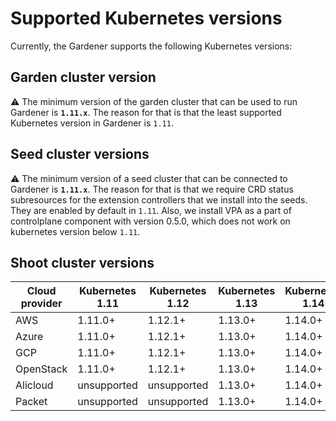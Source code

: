 # Supported Kubernetes versions

Currently, the Gardener supports the following Kubernetes versions:

## Garden cluster version

:warning: The minimum version of the garden cluster that can be used to run Gardener is **`1.11.x`**.
The reason for that is that the least supported Kubernetes version in Gardener is `1.11`.

## Seed cluster versions

:warning: The minimum version of a seed cluster that can be connected to Gardener is **`1.11.x`**.
The reason for that is that we require CRD status subresources for the extension controllers that we install into the seeds. They are enabled by default in `1.11`. Also, we install VPA as a part of controlplane component with version 0.5.0, which does not work on kubernetes version below `1.11`.

## Shoot cluster versions

| Cloud provider | Kubernetes 1.11 | Kubernetes 1.12 | Kubernetes 1.13 | Kubernetes 1.14 | Kubernetes 1.15 |
| -------------- | --------------- | --------------- | --------------- | --------------- | --------------- |
| AWS            | 1.11.0+         | 1.12.1+         | 1.13.0+         | 1.14.0+         | 1.15.0+         |
| Azure          | 1.11.0+         | 1.12.1+         | 1.13.0+         | 1.14.0+         | 1.15.0+         |
| GCP            | 1.11.0+         | 1.12.1+         | 1.13.0+         | 1.14.0+         | 1.15.0+         |
| OpenStack      | 1.11.0+         | 1.12.1+         | 1.13.0+         | 1.14.0+         | 1.15.0+         |
| Alicloud       | unsupported     | unsupported     | 1.13.0+         | 1.14.0+         | 1.15.0+         |
| Packet         | unsupported     | unsupported     | 1.13.0+         | 1.14.0+         | 1.15.0+         |
